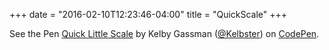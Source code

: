 +++
date = "2016-02-10T12:23:46-04:00"
title = "QuickScale"
+++

<p data-height="268" data-theme-id="23383" data-slug-hash="oxvpgL" data-default-tab="result" data-user="Kelbster" class="codepen">See the Pen <a href="http://codepen.io/Kelbster/pen/oxvpgL/">Quick Little Scale</a> by Kelby Gassman (<a href="http://codepen.io/Kelbster">@Kelbster</a>) on <a href="http://codepen.io">CodePen</a>.</p>
<script async src="//assets.codepen.io/assets/embed/ei.js"></script>